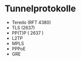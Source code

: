 # Tunnelprotokolle

 - Teredo (RFT 4380)
 - TLS (2637)
 - PP(T)P ( 2637 )
 - L2TP
 - MPLS
 - PPPoE
 - GRE